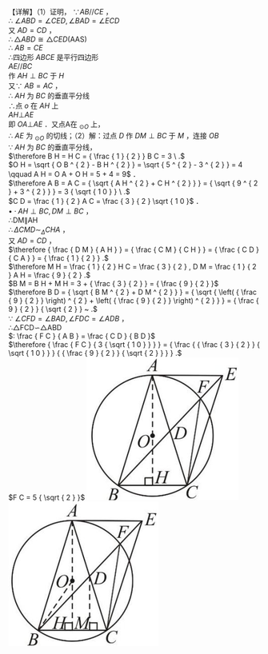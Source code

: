 【详解】（1）证明， $\because A B / / C E$ ，  
∴ $\angle A B D = \angle C E D , \angle B A D = \angle E C D$   
又 $A D = C D$ ，  
$\therefore \triangle A B D { \cong } \triangle C E D ( \mathrm { A A S } )$   
∴ $A B = C E$   
∴四边形 $A B C E$ 是平行四边形  
$A E / / B C$   
作 $A H \perp B C$ 于 $H$   
又∵ $A B = A C$ ，  
∴ $A H$ 为 $B C$ 的垂直平分线  
∴点 $o$ 在 $A H$ 上  
$A H \bot A E$   
即 $O A \bot A E$ ．又点A在 $_ { \odot O }$ 上，  
∴ $A E$ 为 $_ { \odot O }$ 的切线；（2）解：过点 $D$ 作 $D M \perp B C$ 于 $M$ ，连接 $O B$   
∵ $A H$ 为 $B C$ 的垂直平分线，  
$\therefore B H = H C = { \frac { 1 } { 2 } } B C = 3 \ .$   
$O H = \sqrt { O B ^ { 2 } - B H ^ { 2 } } = \sqrt { 5 ^ { 2 } - 3 ^ { 2 } } = 4 \qquad A H = O A + O H = 5 + 4 = 9$ ．  
$\therefore A B = A C = { \sqrt { A H ^ { 2 } + C H ^ { 2 } } } = { \sqrt { 9 ^ { 2 } + 3 ^ { 2 } } } = 3 { \sqrt { 1 0 } } \ .$   
$C D = \frac { 1 } { 2 } A C = \frac { 3 } { 2 } \sqrt { 1 0 }$ ．  
$\bullet \cdot A H \perp B C , D M \perp B C$ ，  
∴DM∥AH  
$\therefore \Delta C M D \sim _ { \Delta } C H A$ ，  
又 $A D = C D$ ，  
$\therefore { \frac { D M } { A H } } = { \frac { C M } { C H } } = { \frac { C D } { C A } } = { \frac { 1 } { 2 } } .$   
$\therefore M H = \frac { 1 } { 2 } H C = \frac { 3 } { 2 } , D M = \frac { 1 } { 2 } A H = \frac { 9 } { 2 } .$   
$B M = B H + M H = 3 + { \frac { 3 } { 2 } } = { \frac { 9 } { 2 } }$   
$\therefore B D = { \sqrt { B M ^ { 2 } + D M ^ { 2 } } } = { \sqrt { \left( { \frac { 9 } { 2 } } \right) ^ { 2 } + \left( { \frac { 9 } { 2 } } \right) ^ { 2 } } } = { \frac { 9 } { 2 } } { \sqrt { 2 } } ~ .$   
∵ $\angle C F D = \angle B A D , \angle F D C = \angle A D B$ ，  
∴△FCD∽△ABD  
$: \frac { F C } { A B } = \frac { C D } { B D }$   
$\therefore { \frac { F C } { 3 { \sqrt { 1 0 } } } } = { \frac { { \frac { 3 } { 2 } } { \sqrt { 1 0 } } } { { \frac { 9 } { 2 } } { \sqrt { 2 } } } } .$   
$F C = 5 { \sqrt { 2 } }$
![](<../../qs_image_DB/专题3-6__圆的综合（27类题型）（解析版）/0be499f68f281e86b9c3e817e2e0f51c804cbd8691cf891cf763b5c3743db07b.jpg>)
![](<../../qs_image_DB/专题3-6__圆的综合（27类题型）（解析版）/18eb3e1ee9b90bd925db40e2037396f85b726b88a529c2b8c18c931847fda307.jpg>)
